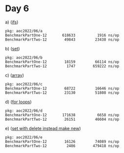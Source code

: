 # Day 6

a) ([ifs](a/main.go))
```
pkg: aoc2022/06/a
BenchmarkPartOne-12    	  618633	      1916 ns/op
BenchmarkPartTwo-12    	   49843	     23438 ns/op
```

b) ([set](b/main.go))
```
pkg: aoc2022/06/b
BenchmarkPartOne-12    	   18159	     66114 ns/op
BenchmarkPartTwo-12    	    1747	    659222 ns/op
```

c) ([array](c/main.go))
```
pkg: aoc2022/06/c
BenchmarkPartOne-12    	   68722	     16646 ns/op
BenchmarkPartTwo-12    	   23130	     51808 ns/op
```

d) ([for loops](d/main.go))
```
pkg: aoc2022/06/d
BenchmarkPartOne-12    	  171638	      6658 ns/op
BenchmarkPartTwo-12    	   26151	     46604 ns/op
```

e) ([set with delete instead make new](e/main.go))
```
pkg: aoc2022/06/e
BenchmarkPartOne-12    	   16126	     74089 ns/op
BenchmarkPartTwo-12    	    2486	    479418 ns/op
```
